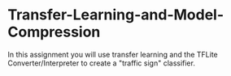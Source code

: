 # Transfer-Learning-and-Model-Compression
In this assignment you will use transfer learning and the TFLite Converter/Interpreter to create a "traffic sign" classifier.
